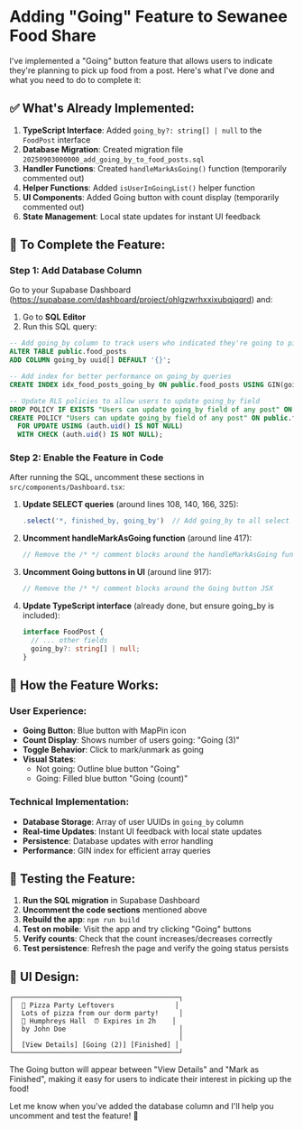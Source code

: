 # Adding "Going" Feature to Sewanee Food Share

I've implemented a "Going" button feature that allows users to indicate they're planning to pick up food from a post. Here's what I've done and what you need to do to complete it:

## ✅ What's Already Implemented:

1. **TypeScript Interface**: Added `going_by?: string[] | null` to the `FoodPost` interface
2. **Database Migration**: Created migration file `20250903000000_add_going_by_to_food_posts.sql`
3. **Handler Functions**: Created `handleMarkAsGoing()` function (temporarily commented out)
4. **Helper Functions**: Added `isUserInGoingList()` helper function  
5. **UI Components**: Added Going button with count display (temporarily commented out)
6. **State Management**: Local state updates for instant UI feedback

## 🔧 To Complete the Feature:

### Step 1: Add Database Column

Go to your Supabase Dashboard (https://supabase.com/dashboard/project/ohlgzwrhxxixubqjqqrd) and:

1. Go to **SQL Editor**
2. Run this SQL query:

```sql
-- Add going_by column to track users who indicated they're going to pick up food
ALTER TABLE public.food_posts 
ADD COLUMN going_by uuid[] DEFAULT '{}';

-- Add index for better performance on going_by queries
CREATE INDEX idx_food_posts_going_by ON public.food_posts USING GIN(going_by);

-- Update RLS policies to allow users to update going_by field
DROP POLICY IF EXISTS "Users can update going_by field of any post" ON public.food_posts;
CREATE POLICY "Users can update going_by field of any post" ON public.food_posts
  FOR UPDATE USING (auth.uid() IS NOT NULL)
  WITH CHECK (auth.uid() IS NOT NULL);
```

### Step 2: Enable the Feature in Code

After running the SQL, uncomment these sections in `src/components/Dashboard.tsx`:

1. **Update SELECT queries** (around lines 108, 140, 166, 325):
   ```typescript
   .select('*, finished_by, going_by')  // Add going_by to all select statements
   ```

2. **Uncomment handleMarkAsGoing function** (around line 417):
   ```typescript
   // Remove the /* */ comment blocks around the handleMarkAsGoing function
   ```

3. **Uncomment Going buttons in UI** (around line 917):
   ```typescript
   // Remove the /* */ comment blocks around the Going button JSX
   ```

4. **Update TypeScript interface** (already done, but ensure going_by is included):
   ```typescript
   interface FoodPost {
     // ... other fields
     going_by?: string[] | null;
   }
   ```

## 🎯 How the Feature Works:

### User Experience:
- **Going Button**: Blue button with MapPin icon
- **Count Display**: Shows number of users going: "Going (3)"
- **Toggle Behavior**: Click to mark/unmark as going
- **Visual States**: 
  - Not going: Outline blue button "Going"
  - Going: Filled blue button "Going (count)"

### Technical Implementation:
- **Database Storage**: Array of user UUIDs in `going_by` column
- **Real-time Updates**: Instant UI feedback with local state updates
- **Persistence**: Database updates with error handling
- **Performance**: GIN index for efficient array queries

## 🔄 Testing the Feature:

1. **Run the SQL migration** in Supabase Dashboard
2. **Uncomment the code sections** mentioned above  
3. **Rebuild the app**: `npm run build`
4. **Test on mobile**: Visit the app and try clicking "Going" buttons
5. **Verify counts**: Check that the count increases/decreases correctly
6. **Test persistence**: Refresh the page and verify the going status persists

## 🎨 UI Design:

```
┌─────────────────────────────────────────┐
│  🍕 Pizza Party Leftovers               │
│  Lots of pizza from our dorm party!     │
│  📍 Humphreys Hall  ⏰ Expires in 2h    │
│  by John Doe                            │
│                                         │
│  [View Details] [Going (2)] [Finished] │
└─────────────────────────────────────────┘
```

The Going button will appear between "View Details" and "Mark as Finished", making it easy for users to indicate their interest in picking up the food!

Let me know when you've added the database column and I'll help you uncomment and test the feature! 🚀
